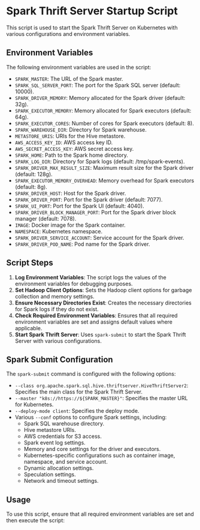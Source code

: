 # Spark Thrift Server Startup Script

This script is used to start the Spark Thrift Server on Kubernetes with various configurations and environment variables.

## Environment Variables

The following environment variables are used in the script:

- `SPARK_MASTER`: The URL of the Spark master.
- `SPARK_SQL_SERVER_PORT`: The port for the Spark SQL server (default: 10000).
- `SPARK_DRIVER_MEMORY`: Memory allocated for the Spark driver (default: 32g).
- `SPARK_EXECUTOR_MEMORY`: Memory allocated for Spark executors (default: 64g).
- `SPARK_EXECUTOR_CORES`: Number of cores for Spark executors (default: 8).
- `SPARK_WAREHOUSE_DIR`: Directory for Spark warehouse.
- `METASTORE_URIS`: URIs for the Hive metastore.
- `AWS_ACCESS_KEY_ID`: AWS access key ID.
- `AWS_SECRET_ACCESS_KEY`: AWS secret access key.
- `SPARK_HOME`: Path to the Spark home directory.
- `SPARK_LOG_DIR`: Directory for Spark logs (default: /tmp/spark-events).
- `SPARK_DRIVER_MAX_RESULT_SIZE`: Maximum result size for the Spark driver (default: 128g).
- `SPARK_EXECUTOR_MEMORY_OVERHEAD`: Memory overhead for Spark executors (default: 8g).
- `SPARK_DRIVER_HOST`: Host for the Spark driver.
- `SPARK_DRIVER_PORT`: Port for the Spark driver (default: 7077).
- `SPARK_UI_PORT`: Port for the Spark UI (default: 4040).
- `SPARK_DRIVER_BLOCK_MANAGER_PORT`: Port for the Spark driver block manager (default: 7078).
- `IMAGE`: Docker image for the Spark container.
- `NAMESPACE`: Kubernetes namespace.
- `SPARK_DRIVER_SERVICE_ACCOUNT`: Service account for the Spark driver.
- `SPARK_DRIVER_POD_NAME`: Pod name for the Spark driver.

## Script Steps

1. **Log Environment Variables**: The script logs the values of the environment variables for debugging purposes.
2. **Set Hadoop Client Options**: Sets the Hadoop client options for garbage collection and memory settings.
3. **Ensure Necessary Directories Exist**: Creates the necessary directories for Spark logs if they do not exist.
4. **Check Required Environment Variables**: Ensures that all required environment variables are set and assigns default values where applicable.
5. **Start Spark Thrift Server**: Uses `spark-submit` to start the Spark Thrift Server with various configurations.

## Spark Submit Configuration

The `spark-submit` command is configured with the following options:

- `--class org.apache.spark.sql.hive.thriftserver.HiveThriftServer2`: Specifies the main class for the Spark Thrift Server.
- `--master "k8s://https://${SPARK_MASTER}"`: Specifies the master URL for Kubernetes.
- `--deploy-mode client`: Specifies the deploy mode.
- Various `--conf` options to configure Spark settings, including:
    - Spark SQL warehouse directory.
    - Hive metastore URIs.
    - AWS credentials for S3 access.
    - Spark event log settings.
    - Memory and core settings for the driver and executors.
    - Kubernetes-specific configurations such as container image, namespace, and service account.
    - Dynamic allocation settings.
    - Speculation settings.
    - Network and timeout settings.

## Usage

To use this script, ensure that all required environment variables are set and then execute the script:

